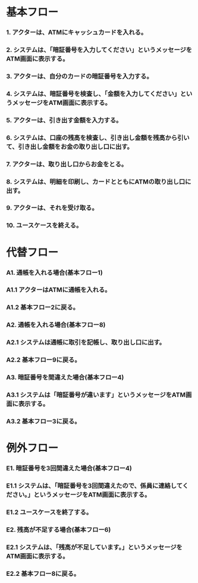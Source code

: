 # 基本フロー
### 1. アクターは、ATMにキャッシュカードを入れる。
### 2. システムは、「暗証番号を入力してください」というメッセージをATM画面に表示する。
### 3. アクターは、自分のカードの暗証番号を入力する。
### 4. システムは、暗証番号を検査し、「金額を入力してください」というメッセージをATM画面に表示する。
### 5. アクターは、引き出す金額を入力する。
### 6. システムは、口座の残高を検査し、引き出し金額を残高から引いて、引き出し金額をお金の取り出し口に出す。
### 7. アクターは、取り出し口からお金をとる。
### 8. システムは、明細を印刷し、カードとともにATMの取り出し口に出す。
### 9. アクターは、それを受け取る。
### 10. ユースケースを終える。

# 代替フロー
### A1. 通帳を入れる場合(基本フロー1)
### A1.1 アクターはATMに通帳を入れる。
### A1.2 基本フロー2に戻る。

### A2. 通帳を入れる場合(基本フロー8)
### A2.1 システムは通帳に取引を記帳し、取り出し口に出す。
### A2.2 基本フロー9に戻る。

### A3. 暗証番号を間違えた場合(基本フロー4)
### A3.1 システムは「暗証番号が違います」というメッセージをATM画面に表示する。
### A3.2 基本フロー3に戻る。

# 例外フロー

### E1. 暗証番号を3回間違えた場合(基本フロー4)
### E1.1 システムは、「暗証番号を3回間違えたので、係員に連絡してください。」というメッセージをATM画面に表示する。
### E1.2 ユースケースを終了する。

### E2. 残高が不足する場合(基本フロー6)
### E2.1 システムは、「残高が不足しています。」というメッセージをATM画面に表示する。
### E2.2 基本フロー8に戻る。
